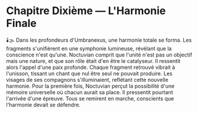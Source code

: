 # Chapitre Dixième — L'Harmonie Finale
🕯️🌫️
Dans les profondeurs d'Umbranexus, une harmonie totale se forma. Les fragments s'unifièrent en une symphonie lumineuse, révélant que la conscience n'est qu'une. Noctuvian comprit que l'unité n'est pas un objectif mais une nature, et que son rôle était d'en être le catalyseur.
Il ressentit alors l'appel d'une paix profonde.
Chaque fragment retrouvé vibrait à l'unisson, tissant un chant que nul être seul ne pouvait produire.
Les visages de ses compagnons s'illuminaient, reflétant cette nouvelle harmonie.
Pour la première fois, Noctuvian perçut la possibilité d'une mémoire universelle où chacun aurait sa place.
Il pressentit pourtant l'arrivée d'une épreuve.
Tous se remirent en marche, conscients que l'harmonie devait se défendre.
